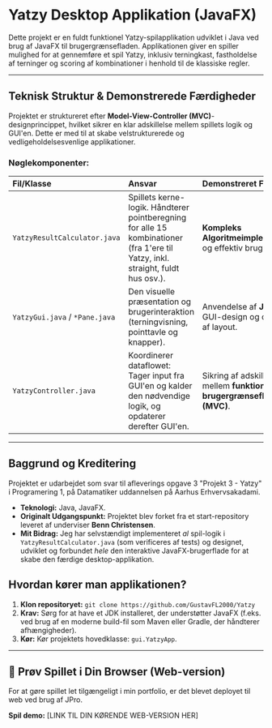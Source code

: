 # Yatzy Desktop Applikation (JavaFX)

Dette projekt er en fuldt funktionel Yatzy-spilapplikation udviklet i Java ved brug af JavaFX til brugergrænsefladen. Applikationen giver en spiller mulighed for at gennemføre et spil Yatzy, inklusiv terningkast, fastholdelse af terninger og scoring af kombinationer i henhold til de klassiske regler.


---

## Teknisk Struktur & Demonstrerede Færdigheder

Projektet er struktureret efter **Model-View-Controller (MVC)**-designprincippet, hvilket sikrer en klar adskillelse mellem spillets logik og GUI'en. Dette er med til at skabe velstrukturerede og vedligeholdelsesvenlige applikationer.

### Nøglekomponenter:

| Fil/Klasse | Ansvar | Demonstreret Færdighed |
| :--- | :--- | :--- |
| `YatzyResultCalculator.java` | Spillets kerne-logik. Håndterer pointberegning for alle 15 kombinationer (fra 1'ere til Yatzy, inkl. straight, fuldt hus osv.). | **Kompleks Algoritmeimplementering** og effektiv brug af **Arrays**. |
| `YatzyGui.java` / `*Pane.java` | Den visuelle præsentation og brugerinteraktion (terningvisning, pointtavle og knapper). | Anvendelse af **JavaFX** til GUI-design og opbygning af layout. |
| `YatzyController.java` | Koordinerer dataflowet: Tager input fra GUI'en og kalder den nødvendige logik, og opdaterer derefter GUI'en. | Sikring af adskillelse mellem **funktionalitet og brugergrænseflade (MVC)**. |

---

## Baggrund og Kreditering

Projektet er udarbejdet som svar til afleverings opgave 3 "Projekt 3 - Yatzy" i Programering 1, på Datamatiker uddannelsen på Aarhus Erhvervsakadami. 

* **Teknologi:** Java, JavaFX.
* **Originalt Udgangspunkt:** Projektet blev forket fra et start-repository leveret af underviser **Benn Christensen**.
* **Mit Bidrag:** Jeg har selvstændigt implementeret *al* spil-logik i `YatzyResultCalculator.java` (som verificeres af tests) og designet, udviklet og forbundet *hele* den interaktive JavaFX-brugerflade for at skabe den færdige desktop-applikation.

## Hvordan kører man applikationen?

1.  **Klon repositoryet:** `git clone https://github.com/GustavFL2000/Yatzy`
2.  **Krav:** Sørg for at have et JDK installeret, der understøtter JavaFX (f.eks. ved brug af en moderne build-fil som Maven eller Gradle, der håndterer afhængigheder).
3.  **Kør:** Kør projektets hovedklasse: `gui.YatzyApp`.

---

## 🔗 Prøv Spillet i Din Browser (Web-version)

For at gøre spillet let tilgængeligt i min portfolio, er det blevet deployet til web ved brug af JPro.

**Spil demo:** [LINK TIL DIN KØRENDE WEB-VERSION HER]
